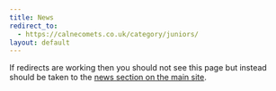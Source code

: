 ```yaml
---
title: News
redirect_to:
  - https://calnecomets.co.uk/category/juniors/
layout: default
---
```


If redirects are working then you should not see this page but instead should be taken to the [news section on the main site](https://calnecomets.co.uk/category/juniors/).
